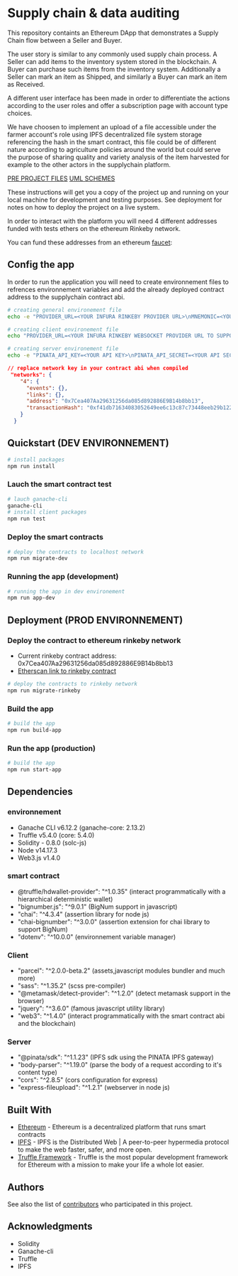 # Supply chain & data auditing

This repository containts an Ethereum DApp that demonstrates a Supply Chain flow between a Seller and Buyer.

The user story is similar to any commonly used supply chain process. A Seller can add items to the inventory system stored in the blockchain. A Buyer can purchase such items from the inventory system. Additionally a Seller can mark an item as Shipped, and similarly a Buyer can mark an item as Received.

A different user interface has been made in order to differentiate the actions according to the user roles and offer a subscription page with account type choices.

We have choosen to implement an upload of a file accessible under the farmer account's role using IPFS decentralized file system storage referencing the hash in the smart contract, this file could be of different nature according to agriculture policies around the world but could serve the purpose of sharing quality and variety analysis of the item harvested for example to the other actors in the supplychain platform.

[PRE PROJECT FILES](pre-project/)
[UML SCHEMES](pre-project/UML)

These instructions will get you a copy of the project up and running on your local machine for development and testing purposes. See deployment for notes on how to deploy the project on a live system.

In order to interact with the platform you will need 4 different addresses funded with tests ethers on the ethereum Rinkeby network.

You can fund these addresses from an ethereum [faucet](https://faucet.rinkeby.io/):

## Config the app

In order to run the application you will need to create environnement files to refrences environnement variables and add the already deployed contract address to the supplychain contract abi.

```bash
# creating general environement file
echo -e "PROVIDER_URL=<YOUR INFURA RINKEBY PROVIDER URL>\nMNEMONIC=<YOUR METAMASK MNEMONIC>" >> ./project-6/.env
```

```bash
# creating client environement file
echo "PROVIDER_URL=<YOUR INFURA RINKEBY WEBSOCKET PROVIDER URL TO SUPPORT EVENTS>" >> ./project-6/client/.env
```

```bash
# creating server environement file
echo -e "PINATA_API_KEY=<YOUR API KEY>\nPINATA_API_SECRET=<YOUR API SECRET>" >> ./project-6/server/.env
```

```json
// replace network key in your contract abi when compiled
 "networks": {
    "4": {
      "events": {},
      "links": {},
      "address": "0x7Cea407Aa29631256da085d892886E9B14b8bb13",
      "transactionHash": "0xf41db71634083052649ee6c13c87c73448eeb29b122e30ed7abe8c5c14742b12"
    }
  }
```

## Quickstart (DEV ENVIRONNEMENT)

```bash
# install packages
npm run install
```

### Lauch the smart contract test

```bash
# lauch ganache-cli
ganache-cli
# install client packages
npm run test
```

### Deploy the smart contracts

```bash
# deploy the contracts to localhost network
npm run migrate-dev
```

### Running the app (development)

```bash
# running the app in dev environement
npm run app-dev
```

## Deployment (PROD ENVIRONNEMENT)

### Deploy the contract to ethereum rinkeby network

- Current rinkeby contract address: 0x7Cea407Aa29631256da085d892886E9B14b8bb13
- [Etherscan link to rinkeby contract](https://rinkeby.etherscan.io/address/0xe635af33AddA68f80c6973a8FAC6144fC3441FCd)

```bash
# deploy the contracts to rinkeby network
npm run migrate-rinkeby
```

### Build the app

```bash
# build the app
npm run build-app
```

### Run the app (production)

```bash
# build the app
npm run start-app
```

## Dependencies

### environnement

- Ganache CLI v6.12.2 (ganache-core: 2.13.2)
- Truffle v5.4.0 (core: 5.4.0)
- Solidity - 0.8.0 (solc-js)
- Node v14.17.3
- Web3.js v1.4.0

### smart contract

- @truffle/hdwallet-provider": "^1.0.35" (interact programmatically with a hierarchical deterministic wallet)
- "bignumber.js": "^9.0.1" (BigNum support in javascript)
- "chai": "^4.3.4" (assertion library for node js)
- "chai-bignumber": "^3.0.0" (assertion extension for chai library to support BigNum)
- "dotenv": "^10.0.0" (environnement variable manager)

### Client

- "parcel": "^2.0.0-beta.2" (assets,javascript modules bundler and much more)
- "sass": "^1.35.2" (scss pre-compiler)
- "@metamask/detect-provider": "^1.2.0" (detect metamask support in the browser)
- "jquery": "^3.6.0" (famous javascript utility library)
- "web3": "^1.4.0" (interact programmatically with the smart contract abi and the blockchain)

### Server

- "@pinata/sdk": "^1.1.23" (IPFS sdk using the PINATA IPFS gateway)
- "body-parser": "^1.19.0" (parse the body of a request according to it's content type)
- "cors": "^2.8.5" (cors configuration for express)
- "express-fileupload": "^1.2.1" (webserver in node js)

## Built With

- [Ethereum](https://www.ethereum.org/) - Ethereum is a decentralized platform that runs smart contracts
- [IPFS](https://ipfs.io/) - IPFS is the Distributed Web | A peer-to-peer hypermedia protocol
  to make the web faster, safer, and more open.
- [Truffle Framework](http://truffleframework.com/) - Truffle is the most popular development framework for Ethereum with a mission to make your life a whole lot easier.

## Authors

See also the list of [contributors](https://github.com/your/project/contributors.md) who participated in this project.

## Acknowledgments

- Solidity
- Ganache-cli
- Truffle
- IPFS
